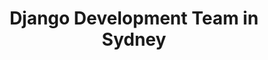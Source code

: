 ---
title: Django Development Team in Sydney
permalink: /landings/django-developer-sydney
technology: Django
location: Sydney
---